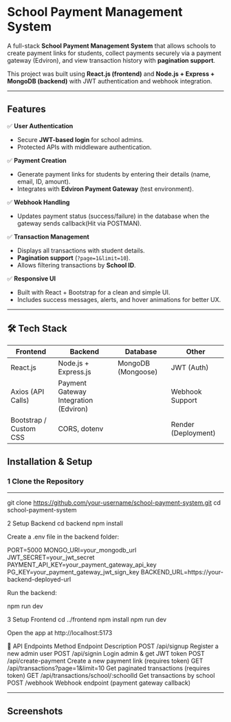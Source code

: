 # School Payment Management System

A full-stack **School Payment Management System** that allows schools to create payment links for students, collect payments securely via a payment gateway (Edviron), and view transaction history with **pagination support**.  

This project was built using **React.js (frontend)** and **Node.js + Express + MongoDB (backend)** with JWT authentication and webhook integration.

---

## Features

✅ **User Authentication**
- Secure **JWT-based login** for school admins.  
- Protected APIs with middleware authentication.  

✅ **Payment Creation**
- Generate payment links for students by entering their details (name, email, ID, amount).  
- Integrates with **Edviron Payment Gateway** (test environment).  

✅ **Webhook Handling**
-  Updates payment status (success/failure) in the database when the gateway sends callback(Hit via POSTMAN).  

✅ **Transaction Management**
- Displays all transactions with student details.  
- **Pagination support** (`?page=1&limit=10`).  
- Allows filtering transactions by **School ID**.

✅ **Responsive UI**
- Built with React + Bootstrap for a clean and simple UI.  
- Includes success messages, alerts, and hover animations for better UX.  

---

## 🛠️ Tech Stack

| **Frontend** | **Backend** | **Database** | **Other** |
|-------------|-------------|-------------|-----------|
| React.js | Node.js + Express.js | MongoDB (Mongoose) | JWT (Auth) |
| Axios (API Calls) | Payment Gateway Integration (Edviron) | | Webhook Support |
| Bootstrap / Custom CSS | CORS, dotenv | | Render (Deployment) |


## Installation & Setup

### 1 Clone the Repository
---
git clone https://github.com/your-username/school-payment-system.git
cd school-payment-system


2️ Setup Backend
cd backend
npm install


Create a .env file in the backend folder:

PORT=5000
MONGO_URI=your_mongodb_url
JWT_SECRET=your_jwt_secret
PAYMENT_API_KEY=your_payment_gateway_api_key
PG_KEY=your_payment_gateway_jwt_sign_key
BACKEND_URL=https://your-backend-deployed-url


Run the backend:

npm run dev

3️ Setup Frontend
cd ../frontend
npm install
npm run dev


Open the app at http://localhost:5173

🔗 API Endpoints
Method	Endpoint	Description
POST	/api/signup	Register a new admin user
POST	/api/signin	Login admin & get JWT token
POST	/api/create-payment	Create a new payment link (requires token)
GET	/api/transactions?page=1&limit=10	Get paginated transactions (requires token)
GET	/api/transactions/school/:schoolId	Get transactions by school
POST	/webhook	Webhook endpoint (payment gateway callback)

---

 ## Screenshots

 

